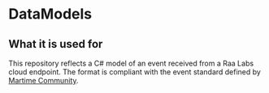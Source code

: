 # DataModels

## What it is used for

This repository reflects a C# model of an event received from a Raa Labs cloud endpoint. The format is compliant with the event standard defined by [Martime Community](https://community.incubator.maritimecontext.app/).
